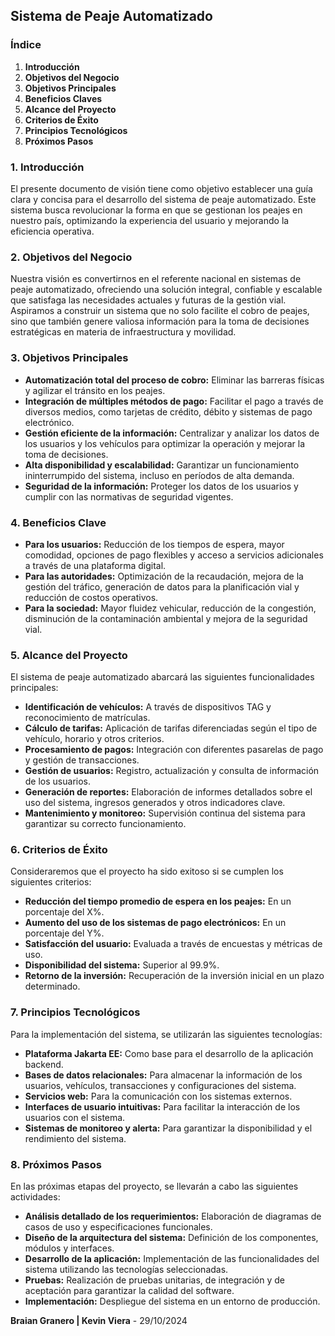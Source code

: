 
## **Sistema de Peaje Automatizado**

### **Índice** 
1. __Introducción__
2. __Objetivos del Negocio__
3. __Objetivos Principales__
4. __Beneficios Claves__
5. __Alcance del Proyecto__
6. __Criterios de Éxito__
7. __Principios Tecnológicos__
8. __Próximos Pasos__
### **1. Introducción**

El presente documento de visión tiene como objetivo establecer una guía clara y concisa para el desarrollo del sistema de peaje automatizado. Este sistema busca revolucionar la forma en que se gestionan los peajes en nuestro país, optimizando la experiencia del usuario y mejorando la eficiencia operativa.

### **2. Objetivos del Negocio**

Nuestra visión es convertirnos en el referente nacional en sistemas de peaje automatizado, ofreciendo una solución integral, confiable y escalable que satisfaga las necesidades actuales y futuras de la gestión vial. Aspiramos a construir un sistema que no solo facilite el cobro de peajes, sino que también genere valiosa información para la toma de decisiones estratégicas en materia de infraestructura y movilidad.

### **3. Objetivos Principales**

- **Automatización total del proceso de cobro:** Eliminar las barreras físicas y agilizar el tránsito en los peajes.
- **Integración de múltiples métodos de pago:** Facilitar el pago a través de diversos medios, como tarjetas de crédito, débito y sistemas de pago electrónico.
- **Gestión eficiente de la información:** Centralizar y analizar los datos de los usuarios y los vehículos para optimizar la operación y mejorar la toma de decisiones.
- **Alta disponibilidad y escalabilidad:** Garantizar un funcionamiento ininterrumpido del sistema, incluso en períodos de alta demanda.
- **Seguridad de la información:** Proteger los datos de los usuarios y cumplir con las normativas de seguridad vigentes.

### **4. Beneficios Clave**

- **Para los usuarios:** Reducción de los tiempos de espera, mayor comodidad, opciones de pago flexibles y acceso a servicios adicionales a través de una plataforma digital.
- **Para las autoridades:** Optimización de la recaudación, mejora de la gestión del tráfico, generación de datos para la planificación vial y reducción de costos operativos.
- **Para la sociedad:** Mayor fluidez vehicular, reducción de la congestión, disminución de la contaminación ambiental y mejora de la seguridad vial.

### **5. Alcance del Proyecto**

El sistema de peaje automatizado abarcará las siguientes funcionalidades principales:

- **Identificación de vehículos:** A través de dispositivos TAG y reconocimiento de matrículas.
- **Cálculo de tarifas:** Aplicación de tarifas diferenciadas según el tipo de vehículo, horario y otros criterios.
- **Procesamiento de pagos:** Integración con diferentes pasarelas de pago y gestión de transacciones.
- **Gestión de usuarios:** Registro, actualización y consulta de información de los usuarios.
- **Generación de reportes:** Elaboración de informes detallados sobre el uso del sistema, ingresos generados y otros indicadores clave.
- **Mantenimiento y monitoreo:** Supervisión continua del sistema para garantizar su correcto funcionamiento.

### **6. Criterios de Éxito**

Consideraremos que el proyecto ha sido exitoso si se cumplen los siguientes criterios:

- **Reducción del tiempo promedio de espera en los peajes:** En un porcentaje del X%.
- **Aumento del uso de los sistemas de pago electrónicos:** En un porcentaje del Y%.
- **Satisfacción del usuario:** Evaluada a través de encuestas y métricas de uso.
- **Disponibilidad del sistema:** Superior al 99.9%.
- **Retorno de la inversión:** Recuperación de la inversión inicial en un plazo determinado.

### **7. Principios Tecnológicos**

Para la implementación del sistema, se utilizarán las siguientes tecnologías:

- **Plataforma Jakarta EE:** Como base para el desarrollo de la aplicación backend.
- **Bases de datos relacionales:** Para almacenar la información de los usuarios, vehículos, transacciones y configuraciones del sistema.
- **Servicios web:** Para la comunicación con los sistemas externos.
- **Interfaces de usuario intuitivas:** Para facilitar la interacción de los usuarios con el sistema.
- **Sistemas de monitoreo y alerta:** Para garantizar la disponibilidad y el rendimiento del sistema.

### **8. Próximos Pasos**

En las próximas etapas del proyecto, se llevarán a cabo las siguientes actividades:

- **Análisis detallado de los requerimientos:** Elaboración de diagramas de casos de uso y especificaciones funcionales.
- **Diseño de la arquitectura del sistema:** Definición de los componentes, módulos y interfaces.
- **Desarrollo de la aplicación:** Implementación de las funcionalidades del sistema utilizando las tecnologías seleccionadas.
- **Pruebas:** Realización de pruebas unitarias, de integración y de aceptación para garantizar la calidad del software.
- **Implementación:** Despliegue del sistema en un entorno de producción.

**Braian Granero | Kevin Viera** - 29/10/2024